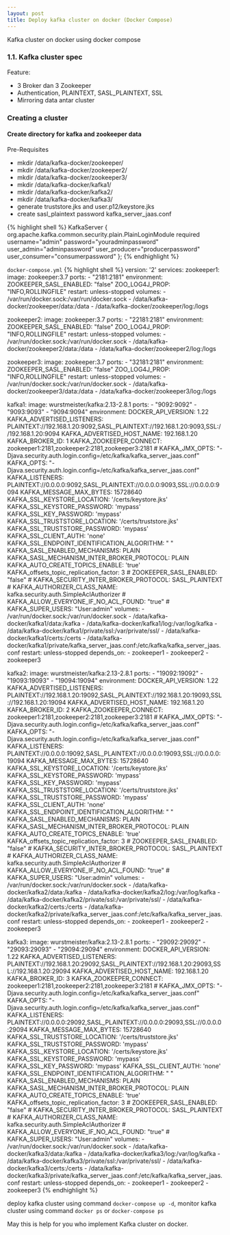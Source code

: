 ```yaml
---
layout: post
title: Deploy kafka cluster on docker (Docker Compose)
---
```


Kafka cluster on docker using docker compose

### 1.1. Kafka cluster spec
Feature:
- 3 Broker dan 3 Zookeeper
- Authentication, PLAINTEXT, SASL_PLAINTEXT, SSL
- Mirroring data antar cluster


### Creating a cluster
#### Create directory for kafka and zookeeper data
Pre-Requisites
- mkdir /data/kafka-docker/zookeeper/
- mkdir /data/kafka-docker/zookeeper2/
- mkdir /data/kafka-docker/zookeeper3/
- mkdir /data/kafka-docker/kafka1/
- mkdir /data/kafka-docker/kafka2/
- mkdir /data/kafka-docker/kafka3/
- generate truststore.jks and user.p12/keystore.jks
- create sasl_plaintext password kafka_server_jaas.conf

{% highlight shell %}
KafkaServer {
  org.apache.kafka.common.security.plain.PlainLoginModule required
  username="admin"
  password="youradminpassword"
  user_admin="adminpassword"
  user_producer="producerpassword"
  user_consumer="consumerpassword"
};
{% endhighlight %}

`docker-compose.yml`
{% highlight shell %}
version: '2'
services:
  zookeeper1:
    image: zookeeper:3.7
    ports:
      - "2181:2181"
    environment:
      ZOOKEEPER_SASL_ENABLED: "false"
      ZOO_LOG4J_PROP: "INFO,ROLLINGFILE"
    restart: unless-stopped
    volumes:
     - /var/run/docker.sock:/var/run/docker.sock
     - /data/kafka-docker/zookeeper/data:/data
     - /data/kafka-docker/zookeeper/log:/logs

  zookeeper2:
    image: zookeeper:3.7
    ports:
      - "22181:2181"
    environment:
      ZOOKEEPER_SASL_ENABLED: "false"
      ZOO_LOG4J_PROP: "INFO,ROLLINGFILE"
    restart: unless-stopped
    volumes:
     - /var/run/docker.sock:/var/run/docker.sock
     - /data/kafka-docker/zookeeper2/data:/data
     - /data/kafka-docker/zookeeper2/log:/logs 

  zookeeper3:
    image: zookeeper:3.7
    ports:
      - "32181:2181"
    environment:
      ZOOKEEPER_SASL_ENABLED: "false"
      ZOO_LOG4J_PROP: "INFO,ROLLINGFILE"
    restart: unless-stopped
    volumes:
     - /var/run/docker.sock:/var/run/docker.sock
     - /data/kafka-docker/zookeeper3/data:/data
     - /data/kafka-docker/zookeeper3/log:/logs 

  kafka1:
    image: wurstmeister/kafka:2.13-2.8.1
    ports:
      - "9092:9092"
      - "9093:9093"
      - "9094:9094"
    environment:
      DOCKER_API_VERSION: 1.22
      KAFKA_ADVERTISED_LISTENERS: PLAINTEXT://192.168.1.20:9092,SASL_PLAINTEXT://192.168.1.20:9093,SSL://192.168.1.20:9094
      KAFKA_ADVERTISED_HOST_NAME: 192.168.1.20
      KAFKA_BROKER_ID: 1
      KAFKA_ZOOKEEPER_CONNECT: zookeeper1:2181,zookeeper2:2181,zookeeper3:2181
      # KAFKA_JMX_OPTS: "-Djava.security.auth.login.config=/etc/kafka/kafka_server_jaas.conf"
      KAFKA_OPTS: "-Djava.security.auth.login.config=/etc/kafka/kafka_server_jaas.conf"
      KAFKA_LISTENERS: PLAINTEXT://0.0.0.0:9092,SASL_PLAINTEXT://0.0.0.0:9093,SSL://0.0.0.0:9094
      KAFKA_MESSAGE_MAX_BYTES: 15728640
      KAFKA_SSL_KEYSTORE_LOCATION: '/certs/keystore.jks'
      KAFKA_SSL_KEYSTORE_PASSWORD: 'mypass'
      KAFKA_SSL_KEY_PASSWORD: 'mypass'
      KAFKA_SSL_TRUSTSTORE_LOCATION: '/certs/truststore.jks'
      KAFKA_SSL_TRUSTSTORE_PASSWORD: 'mypass'
      KAFKA_SSL_CLIENT_AUTH: 'none'
      KAFKA_SSL_ENDPOINT_IDENTIFICATION_ALGORITHM: " "
      KAFKA_SASL_ENABLED_MECHANISMS: PLAIN
      KAFKA_SASL_MECHANISM_INTER_BROKER_PROTOCOL: PLAIN
      KAFKA_AUTO_CREATE_TOPICS_ENABLE: 'true'
      KAFKA_offsets_topic_replication_factor: 3
      # ZOOKEEPER_SASL_ENABLED: "false"
      # KAFKA_SECURITY_INTER_BROKER_PROTOCOL: SASL_PLAINTEXT
      # KAFKA_AUTHORIZER_CLASS_NAME: kafka.security.auth.SimpleAclAuthorizer
      # KAFKA_ALLOW_EVERYONE_IF_NO_ACL_FOUND: "true"
      # KAFKA_SUPER_USERS: "User:admin"
    volumes:
      - /var/run/docker.sock:/var/run/docker.sock
      - /data/kafka-docker/kafka1/data:/kafka
      - /data/kafka-docker/kafka1/log:/var/log/kafka
      - /data/kafka-docker/kafka1/private/ssl:/var/private/ssl/
      - /data/kafka-docker/kafka1/certs:/certs
      - /data/kafka-docker/kafka1/private/kafka_server_jaas.conf:/etc/kafka/kafka_server_jaas.conf
    restart: unless-stopped
    depends_on:
      - zookeeper1
      - zookeeper2
      - zookeeper3

  kafka2:
    image: wurstmeister/kafka:2.13-2.8.1
    ports:
      - "19092:19092"
      - "19093:19093"
      - "19094:19094"
    environment:
      DOCKER_API_VERSION: 1.22
      KAFKA_ADVERTISED_LISTENERS: PLAINTEXT://192.168.1.20:19092,SASL_PLAINTEXT://192.168.1.20:19093,SSL://192.168.1.20:19094
      KAFKA_ADVERTISED_HOST_NAME: 192.168.1.20
      KAFKA_BROKER_ID: 2
      KAFKA_ZOOKEEPER_CONNECT: zookeeper1:2181,zookeeper2:2181,zookeeper3:2181
      # KAFKA_JMX_OPTS: "-Djava.security.auth.login.config=/etc/kafka/kafka_server_jaas.conf"
      KAFKA_OPTS: "-Djava.security.auth.login.config=/etc/kafka/kafka_server_jaas.conf"
      KAFKA_LISTENERS: PLAINTEXT://0.0.0.0:19092,SASL_PLAINTEXT://0.0.0.0:19093,SSL://0.0.0.0:19094
      KAFKA_MESSAGE_MAX_BYTES: 15728640
      KAFKA_SSL_KEYSTORE_LOCATION: '/certs/keystore.jks'
      KAFKA_SSL_KEYSTORE_PASSWORD: 'mypass'
      KAFKA_SSL_KEY_PASSWORD: 'mypass'
      KAFKA_SSL_TRUSTSTORE_LOCATION: '/certs/truststore.jks'
      KAFKA_SSL_TRUSTSTORE_PASSWORD: 'mypass'
      KAFKA_SSL_CLIENT_AUTH: 'none'
      KAFKA_SSL_ENDPOINT_IDENTIFICATION_ALGORITHM: " "
      KAFKA_SASL_ENABLED_MECHANISMS: PLAIN
      KAFKA_SASL_MECHANISM_INTER_BROKER_PROTOCOL: PLAIN
      KAFKA_AUTO_CREATE_TOPICS_ENABLE: 'true'
      KAFKA_offsets_topic_replication_factor: 3
      # ZOOKEEPER_SASL_ENABLED: "false"
      # KAFKA_SECURITY_INTER_BROKER_PROTOCOL: SASL_PLAINTEXT
      # KAFKA_AUTHORIZER_CLASS_NAME: kafka.security.auth.SimpleAclAuthorizer
      # KAFKA_ALLOW_EVERYONE_IF_NO_ACL_FOUND: "true"
      # KAFKA_SUPER_USERS: "User:admin"
    volumes:
      - /var/run/docker.sock:/var/run/docker.sock
      - /data/kafka-docker/kafka2/data:/kafka
      - /data/kafka-docker/kafka2/log:/var/log/kafka
      - /data/kafka-docker/kafka2/private/ssl:/var/private/ssl/
      - /data/kafka-docker/kafka2/certs:/certs
      - /data/kafka-docker/kafka2/private/kafka_server_jaas.conf:/etc/kafka/kafka_server_jaas.conf
    restart: unless-stopped
    depends_on:
      - zookeeper1
      - zookeeper2
      - zookeeper3

  kafka3:
    image: wurstmeister/kafka:2.13-2.8.1
    ports:
      - "29092:29092"
      - "29093:29093"
      - "29094:29094"
    environment:
      DOCKER_API_VERSION: 1.22
      KAFKA_ADVERTISED_LISTENERS: PLAINTEXT://192.168.1.20:29092,SASL_PLAINTEXT://192.168.1.20:29093,SSL://192.168.1.20:29094
      KAFKA_ADVERTISED_HOST_NAME: 192.168.1.20
      KAFKA_BROKER_ID: 3
      KAFKA_ZOOKEEPER_CONNECT: zookeeper1:2181,zookeeper2:2181,zookeeper3:2181
      # KAFKA_JMX_OPTS: "-Djava.security.auth.login.config=/etc/kafka/kafka_server_jaas.conf"
      KAFKA_OPTS: "-Djava.security.auth.login.config=/etc/kafka/kafka_server_jaas.conf"
      KAFKA_LISTENERS: PLAINTEXT://0.0.0.0:29092,SASL_PLAINTEXT://0.0.0.0:29093,SSL://0.0.0.0:29094
      KAFKA_MESSAGE_MAX_BYTES: 15728640
      KAFKA_SSL_TRUSTSTORE_LOCATION: '/certs/truststore.jks'
      KAFKA_SSL_TRUSTSTORE_PASSWORD: 'mypass'
      KAFKA_SSL_KEYSTORE_LOCATION: '/certs/keystore.jks'
      KAFKA_SSL_KEYSTORE_PASSWORD: 'mypass'
      KAFKA_SSL_KEY_PASSWORD: 'mypass'
      KAFKA_SSL_CLIENT_AUTH: 'none'
      KAFKA_SSL_ENDPOINT_IDENTIFICATION_ALGORITHM: " "
      KAFKA_SASL_ENABLED_MECHANISMS: PLAIN
      KAFKA_SASL_MECHANISM_INTER_BROKER_PROTOCOL: PLAIN
      KAFKA_AUTO_CREATE_TOPICS_ENABLE: 'true'
      KAFKA_offsets_topic_replication_factor: 3
      # ZOOKEEPER_SASL_ENABLED: "false"
      # KAFKA_SECURITY_INTER_BROKER_PROTOCOL: SASL_PLAINTEXT
      # KAFKA_AUTHORIZER_CLASS_NAME: kafka.security.auth.SimpleAclAuthorizer
      # KAFKA_ALLOW_EVERYONE_IF_NO_ACL_FOUND: "true"
      # KAFKA_SUPER_USERS: "User:admin"
    volumes:
      - /var/run/docker.sock:/var/run/docker.sock
      - /data/kafka-docker/kafka3/data:/kafka
      - /data/kafka-docker/kafka3/log:/var/log/kafka
      - /data/kafka-docker/kafka3/private/ssl:/var/private/ssl/
      - /data/kafka-docker/kafka3/certs:/certs
      - /data/kafka-docker/kafka3/private/kafka_server_jaas.conf:/etc/kafka/kafka_server_jaas.conf
    restart: unless-stopped
    depends_on:
      - zookeeper1
      - zookeeper2
      - zookeeper3
{% endhighlight %}

deploy kafka cluster using command `docker-compose up -d`, monitor kafka cluster using command `docker ps` or `docker-compose ps`




May this is help for you who implement Kafka cluster on docker. 
